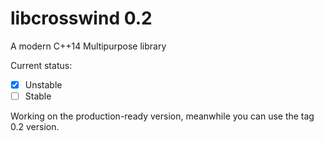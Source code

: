 # libcrosswind 0.2
A modern C++14 Multipurpose library

Current status: 

- [x] Unstable
- [ ] Stable

Working on the production-ready version, meanwhile you can use the tag 0.2 version.
